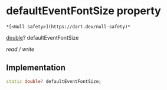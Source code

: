 


# defaultEventFontSize property




    *[<Null safety>](https://dart.dev/null-safety)*


[double](https://api.flutter.dev/flutter/dart-core/double-class.html)? defaultEventFontSize
  
_read / write_






## Implementation

```dart
static double? defaultEventFontSize;


```







